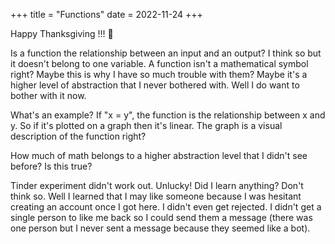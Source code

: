 +++
title = "Functions"
date = 2022-11-24
+++

Happy Thanksgiving !!! 🦃

Is a function the relationship between an input and an output? I think so but it doesn't belong to one variable. A function isn't a mathematical symbol right? Maybe this is why I have so much trouble with them? Maybe it's a higher level of abstraction that I never bothered with. Well I do want to bother with it now. 

What's an example? If "x = y", the function is the relationship between x and y. So if it's plotted on a graph then it's linear. The graph is a visual description of the function right? 

How much of math belongs to a higher abstraction level that I didn't see before? Is this true?

Tinder experiment didn't work out. Unlucky! Did I learn anything? Don't think so. Well I learned that I may like someone because I was hesitant creating an account once I got here. I didn't even get rejected. I didn't get a single person to like me back so I could send them a message (there was one person but I never sent a message because they seemed like a bot).